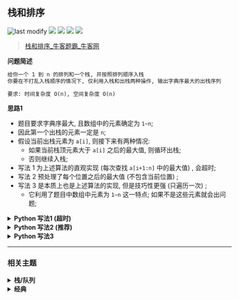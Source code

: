 ## 栈和排序
<!--START_SECTION:badge-->
![last modify](https://img.shields.io/static/v1?label=last%20modify&message=2025-07-08%2016%3A53%3A13&label_color=gray&color=thistle&style=flat-square)
[![](https://img.shields.io/static/v1?label=&message=%E4%B8%AD%E7%AD%89&label_color=gray&color=yellow&style=flat-square)](../../../README.md#中等)
[![](https://img.shields.io/static/v1?label=&message=%E7%89%9B%E5%AE%A2&label_color=gray&color=green&style=flat-square)](../../../README.md#牛客)
[![](https://img.shields.io/static/v1?label=&message=%E6%A0%88/%E9%98%9F%E5%88%97&label_color=gray&color=blue&style=flat-square)](../../../README.md#栈队列)
[![](https://img.shields.io/static/v1?label=&message=%E7%BB%8F%E5%85%B8&label_color=gray&color=blue&style=flat-square)](../../../README.md#经典)
<!--END_SECTION:badge-->
<!--info
tags: [栈, 经典]
source: 牛客
level: 中等
number: '0115'
name: 栈和排序
companies: []
-->

> [栈和排序_牛客题霸_牛客网](https://www.nowcoder.com/practice/95cb356556cf430f912e7bdf1bc2ec8f)

<summary><b>问题简述</b></summary>

```txt
给你一个 1 到 n 的排列和一个栈, 并按照排列顺序入栈
你要在不打乱入栈顺序的情况下, 仅利用入栈和出栈两种操作, 输出字典序最大的出栈序列

要求: 时间复杂度 O(n), 空间复杂度 O(n)
```

<!--
<details><summary><b>详细描述</b></summary>

```txt
```

</details>
-->

<!-- <div align="center"><img src="../../../_assets/xxx.png" height="300" /></div> -->

<summary><b>思路1</b></summary>

- 题目要求字典序最大, 且数组中的元素确定为 `1~n`;
- 因此第一个出栈的元素一定是 `n`;
- 假设当前出栈元素为 `a[i]`, 则接下来有两种情况:
    - 如果当前栈顶元素大于 `a[i]` 之后的最大值, 则循环出栈;
    - 否则继续入栈;
- 写法 1 为上述算法的直观实现 (每次查找 `a[i+1:n]` 中的最大值) , 会超时;
- 写法 2 预处理了每个位置之后的最大值 (不包含当前位置) ;
- 写法 3 是本质上也是上述算法的实现, 但是技巧性更强 (只遍历一次) ;
    - 它利用了题目中数组中元素为 `1~n` 这一特点; 如果不是这些元素就会出问题;


<details><summary><b>Python 写法1 (超时) </b></summary>

```python
class Solution:
    def solve(self , a: List[int]) -> List[int]:

        n = len(a)

        s = []  # 模拟栈
        ret = []  # 保存答案
        for i in range(n):
            s.append(a[i])
            # 如果栈顶元素大于之后的最大值, 就出栈, 否则跳过
            while s and s[-1] >= (mx := max(a[i + 1:] + [float('-inf')])):  # 防止 max(空数组)
                ret.append(s.pop())

        while s:
            ret.append(s.pop())

        return ret
```

</details>


<details><summary><b>Python 写法2 (推荐) </b></summary>

```python
class Solution:
    def solve(self , a: List[int]) -> List[int]:

        n = len(a)
        # 预处理: 计算当前位置之后的最大值 (不包括当前位置)
        book = [0] * n
        book[-1] = float('-inf')
        for i in range(n - 2, -1, -1):
            book[i] = max(book[i + 1], a[i + 1])
            # book[i] = max(book[i + 1], a[i])  # 这样写表示包括当前位置, err

        s = []  # 模拟栈
        ret = []  # 保存答案
        for i in range(n):
            s.append(a[i])
            while s and s[-1] >= book[i]:  # book[i] 表示 a[i] 之后的最大值
                ret.append(s.pop())

        while s:
            ret.append(s.pop())

        return ret
```

</details>

<details><summary><b>Python 写法3</b></summary>

```python
class Solution:
    def solve(self , a: List[int]) -> List[int]:

        ret = []  # 记录答案  
        s = []    # 模拟栈
        n = len(a)
        book = [0] * (n + 1)  # 记录已经出现过的元素

        for x in a:
            s.append(x)
            book[x] = 1
            while n and book[n]:
                n -= 1
            while s and n <= s[-1]:
                ret.append(s.pop())

        while s:
            ret.append(s.pop())
        return ret

```

</details>

<!--START_SECTION:relate-->
---

### 相关主题

<details><summary><b>栈/队列</b></summary>

> [[中等, 剑指Offer] 栈的压入、弹出序列 🔥](../../2021/11/剑指Offer_3100_中等_栈的压入、弹出序列.md)  
> [[中等, 剑指Offer] 队列的最大值](../01/剑指Offer_5902_中等_队列的最大值.md)  
> [[中等, 牛客] 按之字形顺序打印二叉树](../01/牛客_0014_中等_按之字形顺序打印二叉树.md)  
  > 
> [[困难, LeetCode] 最长有效括号 🔥](../10/LeetCode_0032_困难_最长有效括号.md)  
> [[困难, 牛客] 最长的括号子串](../03/牛客_0049_困难_最长的括号子串.md)  
  > 
> [[简单, LeetCode] 有效的括号 🔥](../03/LeetCode_0020_简单_有效的括号.md)  
> [[简单, 剑指Offer] 从尾到头打印链表](../../2021/11/剑指Offer_0600_简单_从尾到头打印链表.md)  
> [[简单, 剑指Offer] 包含min函数的栈](../../2021/11/剑指Offer_3000_简单_包含min函数的栈.md)  
> [[简单, 剑指Offer] 层序遍历二叉树](../../2021/11/剑指Offer_3201_简单_层序遍历二叉树.md)  
> [[简单, 剑指Offer] 层序遍历二叉树](../../2021/11/剑指Offer_3202_简单_层序遍历二叉树.md)  
> [[简单, 剑指Offer] 层序遍历二叉树 (之字形遍历)](../../2021/11/剑指Offer_3203_简单_层序遍历二叉树(之字形遍历).md)  
> [[简单, 剑指Offer] 用两个栈实现队列](../../2021/11/剑指Offer_0900_简单_用两个栈实现队列.md)  
> [[简单, 牛客] 包含min函数的栈](../04/牛客_0090_简单_包含min函数的栈.md)  
> [[简单, 牛客] 有效括号序列](../03/牛客_0052_简单_有效括号序列.md)  
> [[简单, 牛客] 用两个栈实现队列](../03/牛客_0076_简单_用两个栈实现队列.md)  
  > 

</details>
<details><summary><b>经典</b></summary>

> [[中等, LeetCode] 下一个排列 🔥](../10/LeetCode_0031_中等_下一个排列.md)  
> [[中等, LeetCode] 二叉树的完全性检验 🔥](../03/LeetCode_0958_中等_二叉树的完全性检验.md)  
> [[中等, LeetCode] 最长递增子序列 🔥](../06/LeetCode_0300_中等_最长递增子序列.md)  
> [[中等, 剑指Offer2] 整数除法 🔥](../09/剑指Offer2_001_中等_整数除法.md)  
> [[中等, 剑指Offer] 丑数 🔥](../../2021/12/剑指Offer_4900_中等_丑数.md)  
> [[中等, 剑指Offer] 二叉搜索树与双向链表 🔥](../../2021/12/剑指Offer_3600_中等_二叉搜索树与双向链表.md)  
> [[中等, 剑指Offer] 圆圈中最后剩下的数字 (约瑟夫环问题) 🔥](../01/剑指Offer_6200_中等_圆圈中最后剩下的数字(约瑟夫环问题).md)  
> [[中等, 剑指Offer] 复杂链表的复制 (深拷贝) 🔥](../../2021/12/剑指Offer_3500_中等_复杂链表的复制(深拷贝).md)  
> [[中等, 剑指Offer] 字符串的排列 (全排列) 🔥](../../2021/12/剑指Offer_3800_中等_字符串的排列(全排列).md)  
> [[中等, 剑指Offer] 把字符串转换成整数 🔥](../01/剑指Offer_6700_中等_把字符串转换成整数.md)  
> [[中等, 剑指Offer] 数值的整数次方 (快速幂) 🔥](../../2021/11/剑指Offer_1600_中等_数值的整数次方(快速幂).md)  
> [[中等, 剑指Offer] 栈的压入、弹出序列 🔥](../../2021/11/剑指Offer_3100_中等_栈的压入、弹出序列.md)  
> [[中等, 剑指Offer] 重建二叉树 🔥](../../2021/11/剑指Offer_0700_中等_重建二叉树.md)  
> [[中等, 剑指Offer] 顺时针打印矩阵 (3种思路4个写法) 🔥](../../2021/11/剑指Offer_2900_中等_顺时针打印矩阵(3种思路4个写法).md)  
> [[中等, 牛客] 01背包 🔥](牛客_0145_中等_01背包.md)  
> [[中等, 牛客] 丢棋子问题 (鹰蛋问题) 🔥](../04/牛客_0087_中等_丢棋子问题(鹰蛋问题).md)  
> [[中等, 牛客] 字符串的排列 🔥](牛客_0121_中等_字符串的排列.md)  
> [[中等, 牛客] 寻找峰值 🔥](../04/牛客_0107_中等_寻找峰值.md)  
> [[中等, 牛客] 岛屿数量 🔥](../04/牛客_0109_中等_岛屿数量.md)  
> [[中等, 牛客] 把字符串转换成整数(atoi) 🔥](../04/牛客_0100_中等_把字符串转换成整数(atoi).md)  
> [[中等, 牛客] 数组中只出现一次的两个数字 🔥](../03/牛客_0075_中等_数组中只出现一次的两个数字.md)  
> [[中等, 牛客] 最长公共子序列(二) 🔥](../04/牛客_0092_中等_最长公共子序列(二).md)  
> [[中等, 牛客] 汉诺塔问题 🔥](../03/牛客_0067_中等_汉诺塔问题.md)  
  > 
> [[困难, LeetCode] 编辑距离 🔥](../06/LeetCode_0072_困难_编辑距离.md)  
> [[困难, 剑指Offer] 数组中的逆序对 🔥](../01/剑指Offer_5100_困难_数组中的逆序对.md)  
> [[困难, 牛客] 接雨水问题 🔥](牛客_0128_困难_接雨水问题.md)  
> [[困难, 牛客] 设计LFU缓存结构 🔥](../04/牛客_0094_困难_设计LFU缓存结构.md)  
> [[困难, 牛客] 设计LRU缓存结构 🔥](../04/牛客_0093_困难_设计LRU缓存结构.md)  
  > 
> [[简单, LeetCode] 二叉树的最大深度 🔥](../07/LeetCode_0104_简单_二叉树的最大深度.md)  
> [[简单, LeetCode] 反转链表 🔥](../10/LeetCode_0206_简单_反转链表.md)  
> [[简单, 剑指Offer] 二叉搜索树的最近公共祖先 🔥](../01/剑指Offer_6801_简单_二叉搜索树的最近公共祖先.md)  
> [[简单, 剑指Offer] 反转链表 🔥](../../2021/11/剑指Offer_2400_简单_反转链表.md)  
> [[简单, 剑指Offer] 数组中出现次数超过一半的数字 (摩尔投票) 🔥](../../2021/12/剑指Offer_3900_简单_数组中出现次数超过一半的数字(摩尔投票).md)  
> [[简单, 剑指Offer] 最小的k个数 (partition操作) 🔥](../../2021/12/剑指Offer_4000_简单_最小的k个数(partition操作).md)  
> [[简单, 牛客] 二进制中1的个数 🔥](牛客_0120_简单_二进制中1的个数.md)  
> [[简单, 牛客] 单链表的排序 🔥](../03/牛客_0070_简单_单链表的排序.md)  
> [[简单, 牛客] 求平方根 🔥](../02/牛客_0032_简单_求平方根.md)  
  > 

</details>
<!--END_SECTION:relate-->